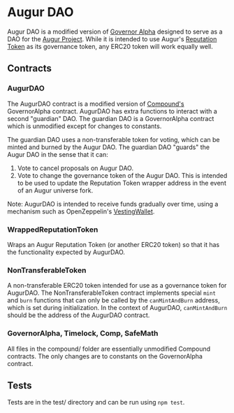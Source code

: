 # Augur DAO

Augur DAO is a modified version of [Governor Alpha](https://github.com/compound-finance/compound-protocol/blob/master/contracts/Governance/GovernorAlpha.sol) designed to serve as a DAO for the [Augur Project](https://augur.net).  While it is intended to use Augur's [Reputation Token](https://github.com/AugurProject/augur/blob/dev/packages/augur-core/src/contracts/reporting/ReputationToken.sol) as its governance token, any ERC20 token will work equally well.

## Contracts

### AugurDAO

The AugurDAO contract is a modified version of [Compound's](https://github.com/compound-finance/compound-protocol) GovernorAlpha contract.  AugurDAO has extra functions to interact with a second "guardian" DAO.  The guardian DAO is a GovernorAlpha contract which is unmodified except for changes to constants.

The guardian DAO uses a non-transferable token for voting, which can be minted and burned by the Augur DAO.  The guardian DAO "guards" the Augur DAO in the sense that it can:

1. Vote to cancel proposals on Augur DAO.
2. Vote to change the governance token of the Augur DAO.  This is intended to be used to update the Reputation Token wrapper address in the event of an Augur universe fork.

Note: AugurDAO is intended to receive funds gradually over time, using a mechanism such as OpenZeppelin's [VestingWallet](https://github.com/OpenZeppelin/openzeppelin-contracts/blob/master/contracts/finance/VestingWallet.sol).

### WrappedReputationToken

Wraps an Augur Reputation Token (or another ERC20 token) so that it has the functionality expected by AugurDAO.

### NonTransferableToken

A non-transferable ERC20 token intended for use as a governance token for AugurDAO.  The NonTransferableToken contract implements special `mint` and `burn` functions that can only be called by the `canMintAndBurn` address, which is set during initialization.  In the context of AugurDAO, `canMintAndBurn` should be the address of the AugurDAO contract.

### GovernorAlpha, Timelock, Comp, SafeMath

All files in the compound/ folder are essentially unmodified Compound contracts.  The only changes are to constants on the GovernorAlpha contract.

## Tests

Tests are in the test/ directory and can be run using `npm test`.
